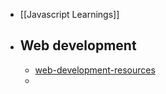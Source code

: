 - [[Javascript Learnings]]
- ## Web development
	- [web-development-resources](https://github.com/markodenic/web-development-resources)
	-